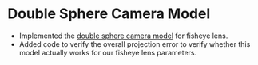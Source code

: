 # Double Sphere Camera Model

- Implemented the [double sphere camera model](https://arxiv.org/abs/1807.08957) for fisheye lens.
- Added code to verify the overall projection error to verify whether this model actually works for our fisheye lens parameters.
